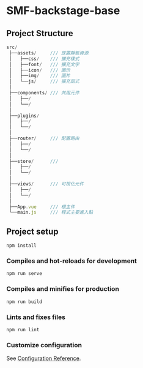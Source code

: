 # SMF-backstage-base

## Project Structure
```javascript
src/
 ├──assets/     /// 放置靜態資源
 │   ├──css/    /// 擴充樣式
 │   ├──font/   /// 擴充文字
 │   ├──icon/   /// 圖示
 │   ├──img/    /// 圖片
 │   └──js/     /// 擴充函式
 │
 ├──components/ /// 共用元件
 │   ├──/
 │   └──/
 │
 ├──plugins/
 │   ├──/
 │   └──/
 │
 ├──router/     /// 配置路由
 │   ├──/
 │   └──/
 │
 ├──store/      /// 
 │   ├──/
 │   └──/
 │
 ├──views/      /// 可視化元件
 │   ├──/
 │   └──/
 │
 ├──App.vue     /// 根主件
 └──main.js     /// 程式主要進入點
```

## Project setup
```
npm install
```

### Compiles and hot-reloads for development
```
npm run serve
```

### Compiles and minifies for production
```
npm run build
```

### Lints and fixes files
```
npm run lint
```

### Customize configuration
See [Configuration Reference](https://cli.vuejs.org/config/).

